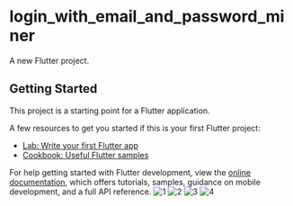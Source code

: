 # login_with_email_and_password_miner

A new Flutter project.

## Getting Started

This project is a starting point for a Flutter application.

A few resources to get you started if this is your first Flutter project:

- [Lab: Write your first Flutter app](https://docs.flutter.dev/get-started/codelab)
- [Cookbook: Useful Flutter samples](https://docs.flutter.dev/cookbook)

For help getting started with Flutter development, view the
[online documentation](https://docs.flutter.dev/), which offers tutorials,
samples, guidance on mobile development, and a full API reference.
![1](https://user-images.githubusercontent.com/111499619/201977691-c82e18ab-7c7e-40d9-b680-fe1f29d51a0f.png)
![2](https://user-images.githubusercontent.com/111499619/201977764-b33fdc29-ec06-4332-adb7-35bbeb04dd28.png)
![3](https://user-images.githubusercontent.com/111499619/201977823-d9d23eeb-fba8-4434-8100-17c7dafbac71.png)
![4](https://user-images.githubusercontent.com/111499619/201977853-c2668efa-02a5-49ee-aade-be8bff5c5660.png)
